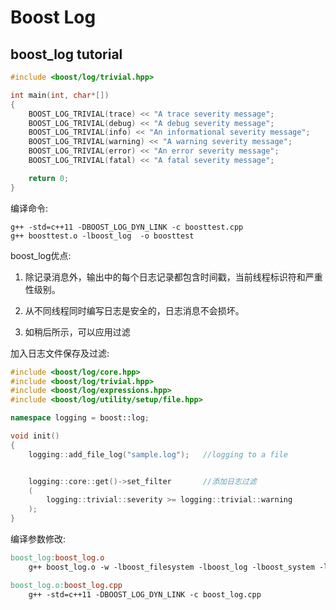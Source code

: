 # Boost Log

## boost_log tutorial

```c++
#include <boost/log/trivial.hpp>

int main(int, char*[])
{
    BOOST_LOG_TRIVIAL(trace) << "A trace severity message";
    BOOST_LOG_TRIVIAL(debug) << "A debug severity message";
    BOOST_LOG_TRIVIAL(info) << "An informational severity message";
    BOOST_LOG_TRIVIAL(warning) << "A warning severity message";
    BOOST_LOG_TRIVIAL(error) << "An error severity message";
    BOOST_LOG_TRIVIAL(fatal) << "A fatal severity message";

    return 0;
}
```

编译命令:

```
g++ -std=c++11 -DBOOST_LOG_DYN_LINK -c boosttest.cpp
g++ boosttest.o -lboost_log  -o boosttest
```

boost_log优点:

1. 除记录消息外，输出中的每个日志记录都包含时间戳，当前线程标识符和严重性级别。

2. 从不同线程同时编写日志是安全的，日志消息不会损坏。

3. 如稍后所示，可以应用过滤

加入日志文件保存及过滤:

```c++
#include <boost/log/core.hpp>
#include <boost/log/trivial.hpp>
#include <boost/log/expressions.hpp>
#include <boost/log/utility/setup/file.hpp>

namespace logging = boost::log;

void init()
{
    logging::add_file_log("sample.log");   //logging to a file


    logging::core::get()->set_filter       //添加日志过滤
    (
        logging::trivial::severity >= logging::trivial::warning
    );
}
```

编译参数修改:

```makefile
boost_log:boost_log.o
    g++ boost_log.o -w -lboost_filesystem -lboost_log -lboost_system -lboost_program_options -lboost_thread -lpthread -o boost_log

boost_log.o:boost_log.cpp
    g++ -std=c++11 -DBOOST_LOG_DYN_LINK -c boost_log.cpp
```
